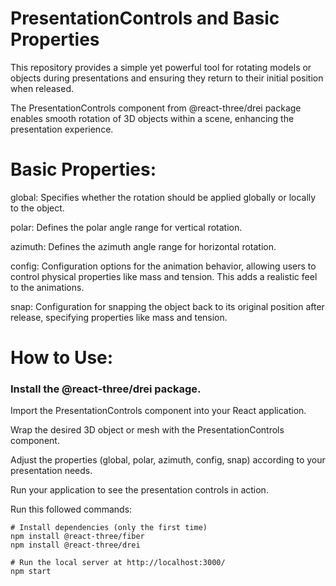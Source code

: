 
# PresentationControls and Basic Properties

This repository provides a simple yet powerful tool for rotating models or objects during presentations and ensuring they return to their initial position when released.

The PresentationControls component from @react-three/drei package enables smooth rotation of 3D objects within a scene, enhancing the presentation experience.

# Basic Properties:
global: Specifies whether the rotation should be applied globally or locally to the object.

polar: Defines the polar angle range for vertical rotation.

azimuth: Defines the azimuth angle range for horizontal rotation.

config: Configuration options for the animation behavior, allowing users to control physical properties like mass and tension. This adds a realistic feel to the animations.

snap: Configuration for snapping the object back to its original position after release, specifying properties like mass and tension.


# How to Use:

### Install the @react-three/drei package.
Import the PresentationControls component into your React application.

Wrap the desired 3D object or mesh with the PresentationControls component.

Adjust the properties (global, polar, azimuth, config, snap) according to your presentation needs.

Run your application to see the presentation controls in action.

Run this followed commands:

``` terminal
# Install dependencies (only the first time)
npm install @react-three/fiber
npm install @react-three/drei

# Run the local server at http://localhost:3000/
npm start
